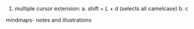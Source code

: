 1. multiple cursor extension:
   a. shift + L + d (selects all camelcase)
   b. c

mindmaps- notes and illustrations
